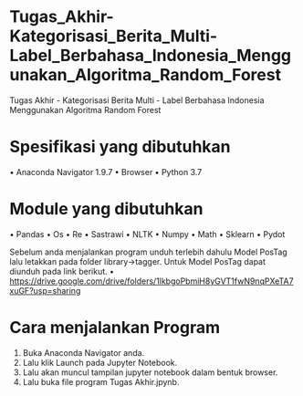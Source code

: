 # Tugas_Akhir-Kategorisasi_Berita_Multi-Label_Berbahasa_Indonesia_Menggunakan_Algoritma_Random_Forest
Tugas Akhir - Kategorisasi Berita Multi - Label Berbahasa Indonesia Menggunakan Algoritma Random Forest

# Spesifikasi yang dibutuhkan
•	Anaconda Navigator 1.9.7
•	Browser 
•	Python 3.7

# Module yang dibutuhkan
•	Pandas 
•	Os 
•	Re
•	Sastrawi
•	NLTK
•	Numpy
•	Math
•	Sklearn
•	Pydot

Sebelum anda menjalankan program unduh terlebih dahulu Model PosTag lalu letakkan pada folder library->tagger. Untuk Model PosTag dapat diunduh pada link berikut.
•	https://drive.google.com/drive/folders/1lkbgoPbmiH8yGVT1fwN9nqPXeTA7xuGF?usp=sharing

# Cara menjalankan Program
1.	Buka Anaconda Navigator anda.
2.	Lalu klik Launch pada Jupyter Notebook.
3.	Lalu akan muncul tampilan jupyter notebook dalam bentuk browser.
4.	Lalu buka file program Tugas Akhir.jpynb.
